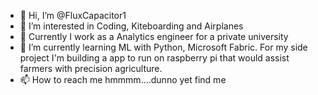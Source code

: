 - 👋 Hi, I’m @FluxCapacitor1
- 👀 I’m interested in Coding, Kiteboarding and Airplanes
- 💼 Currently I work as a Analytics engineer for a private university
- 🌱 I’m currently learning ML with Python, Microsoft Fabric. For my side project I'm building a app to run on raspberry pi that would assist farmers with precision agriculture.
- 📫 How to reach me hmmmm....dunno yet find me

<!---
FluxCapacitor1/FluxCapacitor1 is a ✨ special ✨ repository because its `README.md` (this file) appears on your GitHub profile.
You can click the Preview link to take a look at your changes.
--->
